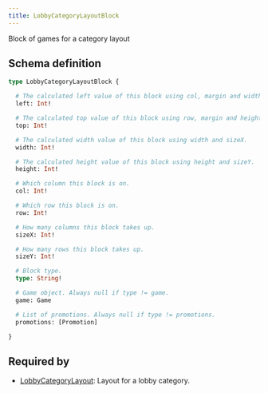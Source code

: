 ```yaml
---
title: LobbyCategoryLayoutBlock
---
```


Block of games for a category layout

## Schema definition
```graphql
type LobbyCategoryLayoutBlock {

  # The calculated left value of this block using col, margin and width.
  left: Int!

  # The calculated top value of this block using row, margin and height.
  top: Int!

  # The calculated width value of this block using width and sizeX.
  width: Int!

  # The calculated height value of this block using height and sizeY.
  height: Int!

  # Which column this block is on.
  col: Int!

  # Which row this block is on.
  row: Int!

  # How many columns this block takes up.
  sizeX: Int!

  # How many rows this block takes up.
  sizeY: Int!

  # Block type.
  type: String!

  # Game object. Always null if type != game.
  game: Game

  # List of promotions. Always null if type != promotions.
  promotions: [Promotion]

}
```

## Required by
* [LobbyCategoryLayout](graphql/schema/lobbycategorylayout.md): Layout for a lobby category.
